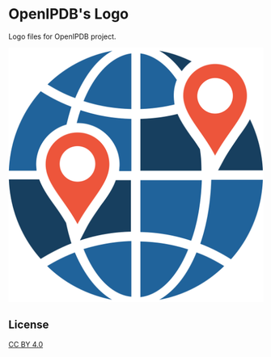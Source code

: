 # OpenIPDB's Logo

Logo files for OpenIPDB project.

![](./logo.png)

## License

[CC BY 4.0](https://creativecommons.org/licenses/by/4.0/)
